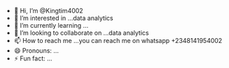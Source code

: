 - 👋 Hi, I’m @Kingtim4002
- 👀 I’m interested in ...data analytics 
- 🌱 I’m currently learning ...
- 💞️ I’m looking to collaborate on ...data analytics
- 📫 How to reach me ...you can reach me on whatsapp +2348141954002
- 😄 Pronouns: ...
- ⚡ Fun fact: ...

<!---
Kingtim4002/Kingtim4002 is a ✨ special ✨ repository because its `README.md` (this file) appears on your GitHub profile.
You can click the Preview link to take a look at your changes.
--->
